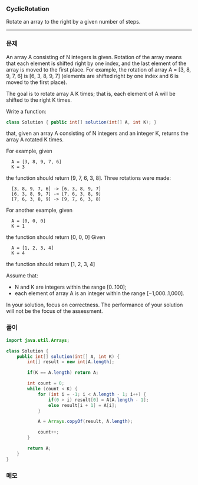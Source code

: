 ### CyclicRotation
Rotate an array to the right by a given number of steps.
* * *


### 문제
An array A consisting of N integers is given. Rotation of the array means that each element is shifted right by one index, and the last element of the array is moved to the first place. For example, the rotation of array A = [3, 8, 9, 7, 6] is [6, 3, 8, 9, 7] (elements are shifted right by one index and 6 is moved to the first place).

The goal is to rotate array A K times; that is, each element of A will be shifted to the right K times.

Write a function:

```java
class Solution { public int[] solution(int[] A, int K); }
```

that, given an array A consisting of N integers and an integer K, returns the array A rotated K times.

For example, given

      A = [3, 8, 9, 7, 6]
      K = 3
      
the function should return [9, 7, 6, 3, 8]. Three rotations were made:

      [3, 8, 9, 7, 6] -> [6, 3, 8, 9, 7]
      [6, 3, 8, 9, 7] -> [7, 6, 3, 8, 9]
      [7, 6, 3, 8, 9] -> [9, 7, 6, 3, 8]
      
For another example, given

      A = [0, 0, 0]
      K = 1
      
the function should return [0, 0, 0]
Given

      A = [1, 2, 3, 4]
      K = 4
    
the function should return [1, 2, 3, 4]

Assume that:

- N and K are integers within the range [0..100];
- each element of array A is an integer within the range [−1,000..1,000].

In your solution, focus on correctness. The performance of your solution will not be the focus of the assessment.

### 풀이
```java
import java.util.Arrays;

class Solution {
    public int[] solution(int[] A, int K) {
        int[] result = new int[A.length];

        if(K == A.length) return A;

        int count = 0;
        while (count < K) {
            for (int i = -1; i < A.length - 1; i++) {
                if(0 > i) result[0] = A[A.length - 1];
                else result[i + 1] = A[i];
            }

            A = Arrays.copyOf(result, A.length);

            count++;
        }

        return A;
    }
}
```

### 메모
